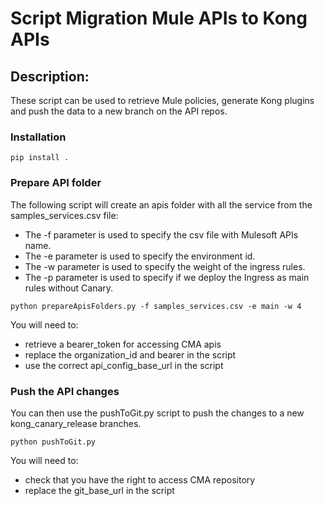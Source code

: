 # Script Migration Mule APIs to Kong APIs

## Description:
These script can be used to retrieve Mule policies, generate Kong plugins and push the data to a new branch on the API repos.

### Installation
```
pip install .
```

### Prepare API folder
The following script will create an apis folder with all the service from the samples_services.csv file:
- The -f parameter is used to specify the csv file with Mulesoft APIs name.
- The -e parameter is used to specify the environment id.
- The -w parameter is used to specify the weight of the ingress rules.
- The -p parameter is used to specify if we deploy the Ingress as main rules without Canary.

```
python prepareApisFolders.py -f samples_services.csv -e main -w 4
```

You will need to:
- retrieve a bearer_token for accessing CMA apis
- replace the organization_id and bearer in the script
- use the correct api_config_base_url in the script


### Push the API changes
You can then use the pushToGit.py script to push the changes to a new kong_canary_release branches.
```
python pushToGit.py
```

You will need to:
- check that you have the right to access CMA repository
- replace the git_base_url in the script


